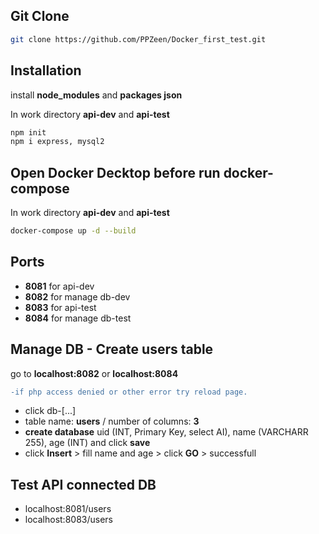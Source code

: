 ## Git Clone

```bash
git clone https://github.com/PPZeen/Docker_first_test.git
```

## Installation

install **node_modules** and **packages json**

In work directory **api-dev** and **api-test** 

```bash
npm init
npm i express, mysql2
```
## Open Docker Decktop before run docker-compose

In work directory **api-dev** and **api-test** 

```bash
docker-compose up -d --build
```
## Ports

- **8081** for api-dev
- **8082** for manage db-dev
- **8083** for api-test
- **8084** for manage db-test

## Manage DB - Create users table

go to **localhost:8082** or **localhost:8084** <br />
```diff
-if php access denied or other error try reload page.
```
- click db-[...]
- table name: **users** / number of columns: **3**
- **create database** uid (INT, Primary Key, select AI), name (VARCHARR 255), age (INT) and click **save**
- click **Insert** > fill name and age > click **GO** > successfull

## Test API connected DB 

- localhost:8081/users
- localhost:8083/users



